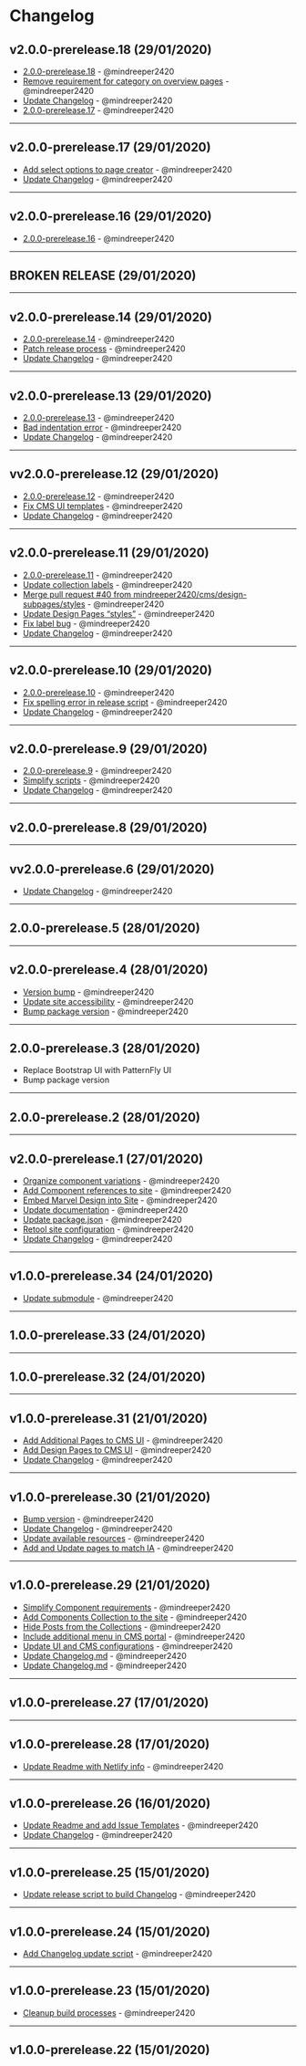# Changelog

## v2.0.0-prerelease.18 (29/01/2020)
- [2.0.0-prerelease.18](https://github.com/mindreeper2420/rhddx/commit/5c6fb6c9679dc3307eb6e44267f9bb82a4229acc) - @mindreeper2420
- [Remove requirement for category on overview pages](https://github.com/mindreeper2420/rhddx/commit/2454ba98842ba1c0170c412aa020a661d1078737) - @mindreeper2420
- [Update Changelog](https://github.com/mindreeper2420/rhddx/commit/7b4c9e80b563c0f7f844ee3f0b7009683ab9cefb) - @mindreeper2420
- [2.0.0-prerelease.17](https://github.com/mindreeper2420/rhddx/commit/b77dac3873d78330eaf04ed9eefe1915e91ded6c) - @mindreeper2420

---

## v2.0.0-prerelease.17 (29/01/2020)
- [Add select options to page creator](https://github.com/mindreeper2420/rhddx/commit/63d4d03a39553db1faaf2291e6f33bfeae57782d) - @mindreeper2420
- [Update Changelog](https://github.com/mindreeper2420/rhddx/commit/57c56f52bc14d303336b8a90eef83f48548b79a6) - @mindreeper2420

---

## v2.0.0-prerelease.16 (29/01/2020)
- [2.0.0-prerelease.16](https://github.com/mindreeper2420/rhddx/commit/8b1ce70da29fe3dc4c7fe14f4b3ff16e99b1c3fb) - @mindreeper2420

---

## BROKEN RELEASE (29/01/2020)

---

## v2.0.0-prerelease.14 (29/01/2020)
- [2.0.0-prerelease.14](https://github.com/mindreeper2420/rhddx/commit/18812c1f49857bd0801d326be1aaf2f237f0f05c) - @mindreeper2420
- [Patch release process](https://github.com/mindreeper2420/rhddx/commit/56fcb7fbdfe6d8bf745c72b582651f70e765434c) - @mindreeper2420
- [Update Changelog](https://github.com/mindreeper2420/rhddx/commit/6bceee914fdf1ceca8c0d1b90b040d19b4393278) - @mindreeper2420

---

## v2.0.0-prerelease.13 (29/01/2020)
- [2.0.0-prerelease.13](https://github.com/mindreeper2420/rhddx/commit/52ccd54597b5962281fa884bd89f1566c101d1ac) - @mindreeper2420
- [Bad indentation error](https://github.com/mindreeper2420/rhddx/commit/70564ce939e38c220f62587ec9bdb86dc6c9fd43) - @mindreeper2420
- [Update Changelog](https://github.com/mindreeper2420/rhddx/commit/6de39b131345d9d6dc8230cde73929b36365e551) - @mindreeper2420

---

## vv2.0.0-prerelease.12 (29/01/2020)
- [2.0.0-prerelease.12](https://github.com/mindreeper2420/rhddx/commit/b83a1a3d4d44bce7c755011bf735c937dedd65b9) - @mindreeper2420
- [Fix CMS UI templates](https://github.com/mindreeper2420/rhddx/commit/d3f7946331c2389e8c84b096b6da5376dfd8972c) - @mindreeper2420
- [Update Changelog](https://github.com/mindreeper2420/rhddx/commit/b4ffea928f124a4eb42f63a025eac57483b180e1) - @mindreeper2420

---

## v2.0.0-prerelease.11 (29/01/2020)
- [2.0.0-prerelease.11](https://github.com/mindreeper2420/rhddx/commit/396f1e0584857cfd773ec1606cb701dbaea175d4) - @mindreeper2420
- [Update collection labels](https://github.com/mindreeper2420/rhddx/commit/b30f4a83c29276ef1cb0ea5a83014f9dcbe3b9b8) - @mindreeper2420
- [Merge pull request #40 from mindreeper2420/cms/design-subpages/styles](https://github.com/mindreeper2420/rhddx/commit/6eb92bc59e2cd3d543496f6d1353a2ce2b551054) - @mindreeper2420
- [Update Design Pages “styles”](https://github.com/mindreeper2420/rhddx/commit/bc43e3f3f58ddaafeceea47926236ebc2988a2e4) - @mindreeper2420
- [Fix label bug](https://github.com/mindreeper2420/rhddx/commit/98e3fd65a6feba5da004f767268ac783c7c9afd0) - @mindreeper2420
- [Update Changelog](https://github.com/mindreeper2420/rhddx/commit/965d4f7f08d6aab879784504802833c8a566b9aa) - @mindreeper2420

---

## v2.0.0-prerelease.10 (29/01/2020)
- [2.0.0-prerelease.10](https://github.com/mindreeper2420/rhddx/commit/858f7e81550e8dfe60438ee2c87e213141f503de) - @mindreeper2420
- [Fix spelling error in release script](https://github.com/mindreeper2420/rhddx/commit/510ab0d03a136975c9f1e94cbb9bafd94068ac09) - @mindreeper2420
- [Update Changelog](https://github.com/mindreeper2420/rhddx/commit/f4a11f892ba024ac53d747cfcce52daa0c5d9861) - @mindreeper2420

---

## v2.0.0-prerelease.9 (29/01/2020)
- [2.0.0-prerelease.9](https://github.com/mindreeper2420/rhddx/commit/7ede8d47fd575ae0b6f22ca1b4d93a0a1c7c82b9) - @mindreeper2420
- [Simplify scripts](https://github.com/mindreeper2420/rhddx/commit/da1be205bbcaa0ef9d654e1a0f357f1b8328a0b8) - @mindreeper2420
- [Update Changelog](https://github.com/mindreeper2420/rhddx/commit/36e1229651641a5369701cdb6a9a954e0b3d630c) - @mindreeper2420

---

## v2.0.0-prerelease.8 (29/01/2020)

---

## vv2.0.0-prerelease.6 (29/01/2020)
- [Update Changelog](https://github.com/mindreeper2420/rhddx/commit/4d9373f8bb59c8e25f61c57f0f46a0c34b9dbabf) - @mindreeper2420

---

## 2.0.0-prerelease.5 (28/01/2020)

---

## v2.0.0-prerelease.4 (28/01/2020)
- [Version bump](https://github.com/mindreeper2420/rhddx/commit/2ec07735121fa30520c27f7db255df8c114f6cf1) - @mindreeper2420
- [Update site accessibility](https://github.com/mindreeper2420/rhddx/commit/e02be529356b9471990df759c303479bf13e9d9f) - @mindreeper2420
- [Bump package version](https://github.com/mindreeper2420/rhddx/commit/d608c2446ede00f22a6232cd816ec0254487fb20) - @mindreeper2420

---

## 2.0.0-prerelease.3 (28/01/2020)
- Replace Bootstrap UI with PatternFly UI
- Bump package version
---

## 2.0.0-prerelease.2 (28/01/2020)

---

## v2.0.0-prerelease.1 (27/01/2020)
- [Organize component variations](https://github.com/mindreeper2420/rhddx/commit/d972a4fe8d8443b433e156cd90f2f6378b4790e4) - @mindreeper2420
- [Add Component references to site](https://github.com/mindreeper2420/rhddx/commit/4832d533243c15c860696caa69d2bc1a33dbc3cd) - @mindreeper2420
- [Embed Marvel Design into Site](https://github.com/mindreeper2420/rhddx/commit/e45da1b6f57872c0218d1bca5efafcdef98badca) - @mindreeper2420
- [Update documentation](https://github.com/mindreeper2420/rhddx/commit/bbab940dabb6c2378cd6cf219733356f55d44580) - @mindreeper2420
- [Update package.json](https://github.com/mindreeper2420/rhddx/commit/930b3fd3cd8f94374cf71ecb81441e28089a3856) - @mindreeper2420
- [Retool site configuration](https://github.com/mindreeper2420/rhddx/commit/4b2cab07a52270a5d07874fc914bc31554e2ad7b) - @mindreeper2420
- [Update Changelog](https://github.com/mindreeper2420/rhddx/commit/19359ed8bb04a5c2d9fc4890a2b7589c26bf1b7c) - @mindreeper2420

---

## v1.0.0-prerelease.34 (24/01/2020)
- [Update submodule](https://github.com/mindreeper2420/rhddx/commit/30614d2f848537b3b5a00758053313d4a0122bbf) - @mindreeper2420

---

## 1.0.0-prerelease.33 (24/01/2020)

---

## 1.0.0-prerelease.32 (24/01/2020)

---

## v1.0.0-prerelease.31 (21/01/2020)
- [Add Additional Pages to CMS UI](https://github.com/mindreeper2420/rhddx/commit/b182fd099a6994f8152dd69254e280545289e973) - @mindreeper2420
- [Add Design Pages to CMS UI](https://github.com/mindreeper2420/rhddx/commit/1a5ecb9619ab8d0932b523e9c199a173f8e11b80) - @mindreeper2420
- [Update Changelog](https://github.com/mindreeper2420/rhddx/commit/37ca2fe56a588f9ff34a6d0b9a86090af69857d6) - @mindreeper2420

---

## v1.0.0-prerelease.30 (21/01/2020)
- [Bump version](https://github.com/mindreeper2420/rhddx/commit/944047bb748e2a27c89b6bad6c96bdfc0686a9a3) - @mindreeper2420
- [Update Changelog](https://github.com/mindreeper2420/rhddx/commit/f7238b9f1643b69244b1f2e11993ae4cac410ebc) - @mindreeper2420
- [Update available resources](https://github.com/mindreeper2420/rhddx/commit/8c4ca4ae84ddc18978799bcb99bf7cc161b38429) - @mindreeper2420
- [Add and Update pages to match IA](https://github.com/mindreeper2420/rhddx/commit/7f027c1eceebd6137073b01beb5e4267064e653e) - @mindreeper2420

---

## v1.0.0-prerelease.29 (21/01/2020)
- [Simplify Component requirements](https://github.com/mindreeper2420/rhddx/commit/f259cf22e3e5ee6510a265a1355d9ae28e208b8f) - @mindreeper2420
- [Add Components Collection to the site](https://github.com/mindreeper2420/rhddx/commit/f7943075c309087aa280d19640006698c3643d6f) - @mindreeper2420
- [Hide Posts from the Collections](https://github.com/mindreeper2420/rhddx/commit/9a6e42e31874cdd00405cbf790f230f4b759fb03) - @mindreeper2420
- [Include additional menu in CMS portal](https://github.com/mindreeper2420/rhddx/commit/7ef9501a092d2034715ec0f2ed524ca1d1f053f1) - @mindreeper2420
- [Update UI and CMS configurations](https://github.com/mindreeper2420/rhddx/commit/9198b456332c2fe474bb7574549a6aeb998311e9) - @mindreeper2420
- [Update Changelog.md](https://github.com/mindreeper2420/rhddx/commit/f258c33c4f20516634539f18bc0d11d7dd2f2638) - @mindreeper2420
- [Update Changelog.md](https://github.com/mindreeper2420/rhddx/commit/80e8c8db764dcbcc905057d35f74ac8e2a8128d8) - @mindreeper2420

---

## v1.0.0-prerelease.27 (17/01/2020)

---

## v1.0.0-prerelease.28 (17/01/2020)
- [Update Readme with Netlify info](https://github.com/mindreeper2420/rhddx/commit/43a552b80a35b265d8aa722270e100d26025bdc8) - @mindreeper2420

---

## v1.0.0-prerelease.26 (16/01/2020)
- [Update Readme and add Issue Templates](https://github.com/mindreeper2420/rhddx/commit/aca07f8381f6dbed5d24f6bb2caeda8c547b2bdf) - @mindreeper2420
- [Update Changelog](https://github.com/mindreeper2420/rhddx/commit/1a9c154b56da2e7f0223bc459ca95fed4fdd2f96) - @mindreeper2420

---

## v1.0.0-prerelease.25 (15/01/2020)
- [Update release script to build Changelog](https://github.com/mindreeper2420/rhddx/commit/40b6ae664968608ce569ec7539235f6c7aa021e3) - @mindreeper2420

---

## v1.0.0-prerelease.24 (15/01/2020)
- [Add Changelog update script](https://github.com/mindreeper2420/rhddx/commit/aeed7d88f011e2f9af1432749fa4e9a4b6f0d565) - @mindreeper2420

---

## v1.0.0-prerelease.23 (15/01/2020)
- [Cleanup build processes](https://github.com/mindreeper2420/rhddx/commit/4a92b573790c9c8cacbd3944715768c1729dfb5d) - @mindreeper2420

---

## v1.0.0-prerelease.22 (15/01/2020)
